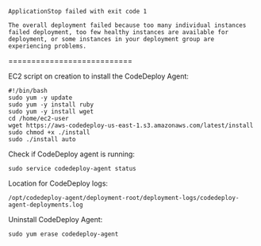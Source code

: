 
```
ApplicationStop failed with exit code 1
```

```
The overall deployment failed because too many individual instances failed deployment, too few healthy instances are available for deployment, or some instances in your deployment group are experiencing problems.
```

===========================

EC2 script on creation to install the CodeDeploy Agent:

```
#!/bin/bash
sudo yum -y update
sudo yum -y install ruby
sudo yum -y install wget
cd /home/ec2-user
wget https://aws-codedeploy-us-east-1.s3.amazonaws.com/latest/install
sudo chmod +x ./install
sudo ./install auto
```

Check if CodeDeploy agent is running:
```
sudo service codedeploy-agent status
```

Location for CodeDeploy logs:
```
/opt/codedeploy-agent/deployment-root/deployment-logs/codedeploy-agent-deployments.log
```

Uninstall CodeDeploy Agent:
```
sudo yum erase codedeploy-agent
```
